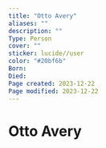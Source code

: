 ```yaml
---
title: "Otto Avery"
aliases: ""
description: ""
Type: Person
cover: ""
sticker: lucide//user
color: "#20bf6b"
Born: 
Died: 
Page created: 2023-12-22
Page modified: 2023-12-22
---
```


# Otto Avery
